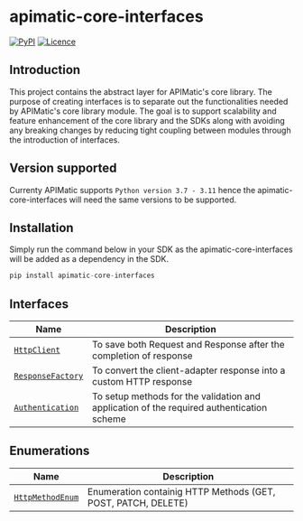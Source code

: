 # apimatic-core-interfaces
[![PyPI][pypi-version]](https://pypi.org/project/apimatic-core-interfaces/)
[![Licence][license-badge]][license-url]

## Introduction
This project contains the abstract layer for APIMatic's core library. The purpose of creating interfaces is to separate out the functionalities needed by APIMatic's core library module. The goal is to support scalability and feature enhancement of the core library and the SDKs along with avoiding any breaking changes by reducing tight coupling between modules through the introduction of interfaces.

## Version supported 
Currenty APIMatic supports  `Python version 3.7 - 3.11`  hence the apimatic-core-interfaces will need the same versions to be supported.

## Installation 
Simply run the command below in your SDK as the apimatic-core-interfaces will be added as a dependency in the SDK.
```python
pip install apimatic-core-interfaces
```

## Interfaces
| Name                                                                       | Description                                                                              |
|--------------------------------------------------------------------------- |------------------------------------------------------------------------------------------|
| [`HttpClient`](apimatic_core_interfaces/client/http_client.py)             | To save both Request and Response after the completion of response                         |
| [`ResponseFactory`](apimatic_core_interfaces/factories/response_factory.py)| To convert the client-adapter response into a custom HTTP response                       |
| [`Authentication`](apimatic_core_interfaces/types/authentication.py)       | To setup methods for the validation and application of the required authentication scheme|


## Enumerations
| Name                                                                          | Description                                                     |
|-------------------------------------------------------------------------------|-----------------------------------------------------------------|
| [`HttpMethodEnum`](apimatic_core_interfaces/types/http_method_enum.py )       | Enumeration containig HTTP Methods (GET, POST, PATCH, DELETE)   |

[pypi-version]: https://img.shields.io/pypi/v/apimatic-core-interfaces
[license-badge]: https://img.shields.io/badge/licence-MIT-blue
[license-url]: LICENSE
